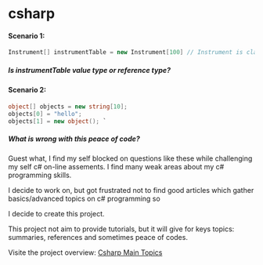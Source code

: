 csharp
======


#### Scenario 1:

```csharp
Instrument[] instrumentTable = new Instrument[100] // Instrument is class
```

##### Is instrumentTable value type or reference type?

#### Scenario 2: 
```csharp
object[] objects = new string[10];
objects[0] = "hello"; 
objects[1] = new object(); `
```
##### What is wrong with this peace of code? 


Guest what, I find my self blocked on questions like these while challenging my self c# on-line assements.
I find many weak areas about my c# programming skills.

I decide to work on, but got frustrated not to find good articles which gather basics/advanced topics on c# programming so

I decide to create this project.

This project not aim to provide tutorials, but it will give for keys topics: summaries, references and sometimes peace of codes.

Visite the project overview: 
[Csharp Main Topics](http://saidmohamedali.github.io/csharp/)

